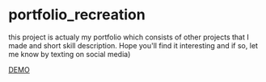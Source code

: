 # portfolio_recreation

this project is actualy my portfolio which consists of other projects that I made and short skill description. Hope you'll find it interesting and if so, let me know by texting on social media)

[DEMO](https://ErnestMk1.github.io/portfolio_recreation)
